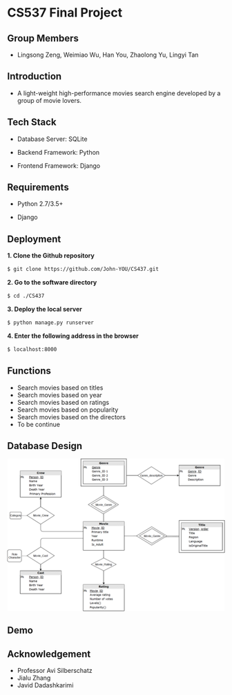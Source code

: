 # CS537 Final Project

## Group Members
* Lingsong Zeng, Weimiao Wu, Han You, Zhaolong Yu, Lingyi Tan 

## Introduction
* A light-weight high-performance movies search engine developed by a group of movie lovers.

## Tech Stack
* Database Server: SQLite

* Backend Framework: Python

* Frontend Framework: Django

## Requirements
* Python 2.7/3.5+

* Django

## Deployment
**1. Clone the Github repository**
```bash
$ git clone https://github.com/John-YOU/CS437.git
```

**2. Go to the software directory**
```bash
$ cd ./CS437
```

**3. Deploy the local server**
```bash
$ python manage.py runserver
```
**4. Enter the following address in the browser**
```bash
$ localhost:8000
```
## Functions

* Search movies based on titles
* Search movies based on year
* Search movies based on ratings 
* Search movies based on popularity
* Search movies based on the directors
* To be continue

## Database Design
<img src="./ER_model.png" width="700">

## Demo

## Acknowledgement
* Professor Avi Silberschatz
* Jialu Zhang
* Javid Dadashkarimi

